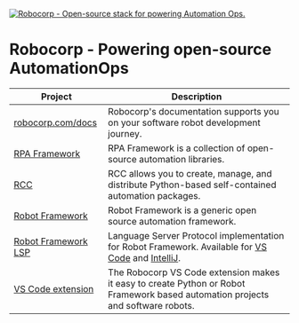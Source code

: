 [![Robocorp - Open-source stack for powering Automation Ops.](https://raw.githubusercontent.com/robocorp/robocorp/master/header.png 'Robocorp - Open-source stack for powering Automation Ops.')](https://robocorp.com/)

# Robocorp - Powering open-source AutomationOps

| Project                                                                                             | Description                                                                                                                                                                                                                                                       |
| --------------------------------------------------------------------------------------------------- | ----------------------------------------------------------------------------------------------------------------------------------------------------------------------------------------------------------------------------------------------------------------- |
| [robocorp.com/docs](https://www.robocorp.com/docs)                                                  | Robocorp's documentation supports you on your software robot development journey.                                                                                                                                                                                 |
| [RPA Framework](https://rpaframework.org/)                                                          | RPA Framework is a collection of open-source automation libraries.                                                                                                                                                                                                |
| [RCC](https://github.com/robocorp/rcc)                                                              | RCC allows you to create, manage, and distribute Python-based self-contained automation packages.                                                                                                                                                                 |
| [Robot Framework](https://robotframework.org/)                                                      | Robot Framework is a generic open source automation framework.                                                                                                                                                                                                    |
| [Robot Framework LSP](https://github.com/robocorp/robotframework-lsp/tree/master/robotframework-ls) | Language Server Protocol implementation for Robot Framework. Available for [VS Code](https://marketplace.visualstudio.com/items?itemName=robocorp.robotframework-lsp) and [IntelliJ](https://plugins.jetbrains.com/plugin/16086-robot-framework-language-server). |
| [VS Code extension](https://github.com/robocorp/robotframework-lsp/tree/master/robocorp-code)       | The Robocorp VS Code extension makes it easy to create Python or Robot Framework based automation projects and software robots.                                                                                                                                   |
